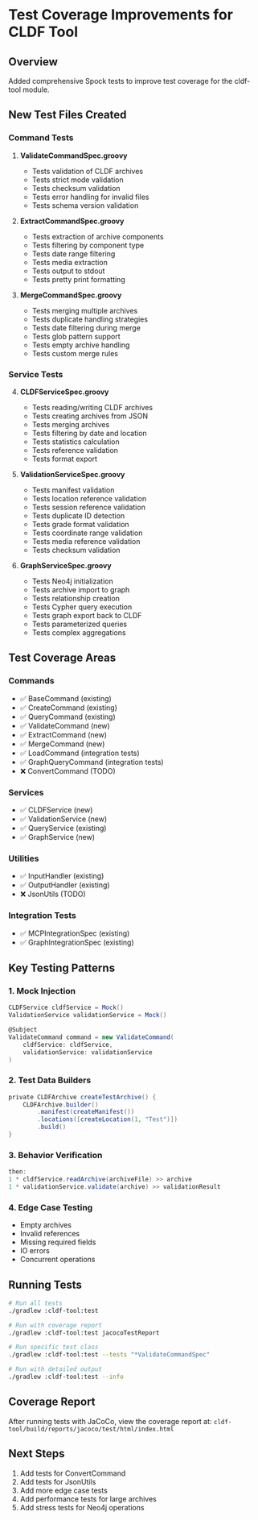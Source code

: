 # Test Coverage Improvements for CLDF Tool

## Overview
Added comprehensive Spock tests to improve test coverage for the cldf-tool module.

## New Test Files Created

### Command Tests
1. **ValidateCommandSpec.groovy**
   - Tests validation of CLDF archives
   - Tests strict mode validation
   - Tests checksum validation
   - Tests error handling for invalid files
   - Tests schema version validation

2. **ExtractCommandSpec.groovy**
   - Tests extraction of archive components
   - Tests filtering by component type
   - Tests date range filtering
   - Tests media extraction
   - Tests output to stdout
   - Tests pretty print formatting

3. **MergeCommandSpec.groovy**
   - Tests merging multiple archives
   - Tests duplicate handling strategies
   - Tests date filtering during merge
   - Tests glob pattern support
   - Tests empty archive handling
   - Tests custom merge rules

### Service Tests
4. **CLDFServiceSpec.groovy**
   - Tests reading/writing CLDF archives
   - Tests creating archives from JSON
   - Tests merging archives
   - Tests filtering by date and location
   - Tests statistics calculation
   - Tests reference validation
   - Tests format export

5. **ValidationServiceSpec.groovy**
   - Tests manifest validation
   - Tests location reference validation
   - Tests session reference validation
   - Tests duplicate ID detection
   - Tests grade format validation
   - Tests coordinate range validation
   - Tests media reference validation
   - Tests checksum validation

6. **GraphServiceSpec.groovy**
   - Tests Neo4j initialization
   - Tests archive import to graph
   - Tests relationship creation
   - Tests Cypher query execution
   - Tests graph export back to CLDF
   - Tests parameterized queries
   - Tests complex aggregations

## Test Coverage Areas

### Commands
- ✅ BaseCommand (existing)
- ✅ CreateCommand (existing)
- ✅ QueryCommand (existing)
- ✅ ValidateCommand (new)
- ✅ ExtractCommand (new)
- ✅ MergeCommand (new)
- ✅ LoadCommand (integration tests)
- ✅ GraphQueryCommand (integration tests)
- ❌ ConvertCommand (TODO)

### Services
- ✅ CLDFService (new)
- ✅ ValidationService (new)
- ✅ QueryService (existing)
- ✅ GraphService (new)

### Utilities
- ✅ InputHandler (existing)
- ✅ OutputHandler (existing)
- ❌ JsonUtils (TODO)

### Integration Tests
- ✅ MCPIntegrationSpec (existing)
- ✅ GraphIntegrationSpec (existing)

## Key Testing Patterns

### 1. Mock Injection
```groovy
CLDFService cldfService = Mock()
ValidationService validationService = Mock()

@Subject
ValidateCommand command = new ValidateCommand(
    cldfService: cldfService,
    validationService: validationService
)
```

### 2. Test Data Builders
```groovy
private CLDFArchive createTestArchive() {
    CLDFArchive.builder()
        .manifest(createManifest())
        .locations([createLocation(1, "Test")])
        .build()
}
```

### 3. Behavior Verification
```groovy
then:
1 * cldfService.readArchive(archiveFile) >> archive
1 * validationService.validate(archive) >> validationResult
```

### 4. Edge Case Testing
- Empty archives
- Invalid references
- Missing required fields
- IO errors
- Concurrent operations

## Running Tests

```bash
# Run all tests
./gradlew :cldf-tool:test

# Run with coverage report
./gradlew :cldf-tool:test jacocoTestReport

# Run specific test class
./gradlew :cldf-tool:test --tests "*ValidateCommandSpec"

# Run with detailed output
./gradlew :cldf-tool:test --info
```

## Coverage Report
After running tests with JaCoCo, view the coverage report at:
`cldf-tool/build/reports/jacoco/test/html/index.html`

## Next Steps
1. Add tests for ConvertCommand
2. Add tests for JsonUtils
3. Add more edge case tests
4. Add performance tests for large archives
5. Add stress tests for Neo4j operations
